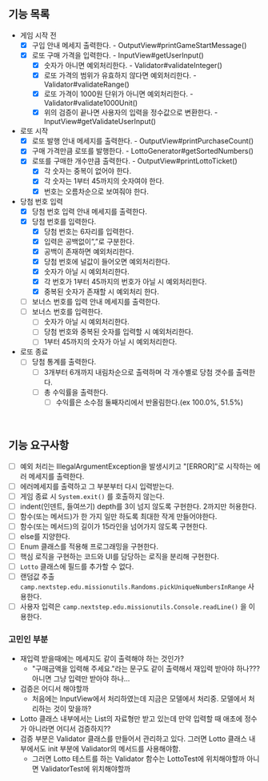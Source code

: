 ## 기능 목록

- 게임 시작 전
    - [x]  구입 안내 메세지 출력한다. - OutputView#printGameStartMessage()
    - [x]  로또 구매 가격을 입력한다. - InputView#getUserInput()
        - [x]  숫자가 아니면 예외처리한다. - Validator#validateInteger()
        - [x]  로또 가격의 범위가 유효하지 않다면 예외처리한다. - Validator#validateRange()
        - [x]  로또 가격이 1000원 단위가 아니면 예외처리한다. - Validator#validate1000Unit()
        - [x]  위의 검증이 끝나면 사용자의 입력을 정수값으로 변환한다. - InputView#getValidateUserInput()
- 로또 시작
    - [x]  로또 발행 안내 메세지를 출력한다. - OutputView#printPurchaseCount()
    - [x]  구매 가격만큼 로또를 발행한다. - LottoGenerator#getSortedNumbers()
    - [x]  로또를 구매한 개수만큼 출력한다. - OutputView#printLottoTicket()
        - [x]  각 숫자는 중복이 없어야 한다.
        - [x]  각 숫자는 1부터 45까지의 숫자여야 한다.
        - [x]  번호는 오름차순으로 보여줘야 한다.
- 당첨 번호 입력
    - [x]  당첨 번호 입력 안내 메세지를 출력한다.
    - [x]  당첨 번호를 입력한다.
        - [x]  당첨 번호는 6자리를 입력한다.
        - [x]  입력은 공백없이”,”로 구분한다.
        - [x]  공백이 존재하면 예외처리한다.
        - [x]  당첨 번호에 널값이 들어오면 예외처리한다.
        - [x]  숫자가 아닐 시 예외처리한다.
        - [x]  각 번호가 1부터 45까지의 번호가 아닐 시 예외처리한다.
        - [x]  중복된 숫자가 존재할 시 예외처리 한다.
    - [ ]  보너스 번호를 입력 안내 메세지를 출력한다.
    - [ ]  보너스 번호를 입력한다.
        - [ ]  숫자가 아닐 시 예외처리한다.
        - [ ]  당첨 번호와 중복된 숫자를 입력할 시 예외처리한다.
        - [ ]  1부터 45까지의 숫자가 아닐 시 예외처리한다.
- 로또 종료
    - [ ]  당첨 통계를 출력한다.
        - [ ]  3개부터 6개까지 내림차순으로 출력하며 각 개수별로 당첨 갯수를 출력한다.
        - [ ]  총 수익률을 출력한다.
            - [ ]  수익률은 소수점 둘째자리에서 반올림한다.(ex 100.0%, 51.5%)

<br>

## 기능 요구사항

- [ ]  예외 처리는 IllegalArgumentException을 발생시키고 "[ERROR]”로 시작하는 에러 메세지를 출력한다.
- [ ]  에러메세지를 출력하고 그 부분부터 다시 입력받는다.
- [ ]  게임 종료 시 `System.exit()` 를 호출하지 않는다.
- [ ]  indent(인덴트, 들여쓰기) depth를 3이 넘지 않도록 구현한다. 2까지만 허용한다.
- [ ]  함수(또는 메서드)가 한 가지 일만 하도록 최대한 작게 만들어야한다.
- [ ]  함수(또는 메서드)의 길이가 15라인을 넘어가지 않도록 구현한다.
- [ ]  else를 지양한다.
- [ ]  Enum 클래스를 적용해 프로그래밍을 구현한다.
- [ ]  핵심 로직을 구현하는 코드와 UI를 담당하는 로직을 분리해 구현한다.
- [ ]  `Lotto` 클래스에 필드를 추가할 수 없다.
- [ ]  랜덤값 추출 `camp.nextstep.edu.missionutils.Randoms.pickUniqueNumbersInRange` 사용한다.
- [ ]  사용자 입력은 `camp.nextstep.edu.missionutils.Console.readLine()` 을 이용한다.

### 고민인 부분

- 재입력 받을때에는 메세지도 같이 출력해야 하는 것인가?
    - "구매금액을 입력해 주세요."라는 문구도 같이 출력해서 재입력 받아야 하나??? 아니면 그냥 입력만 받아야 하나...
- 검증은 어디서 해야할까
    - 처음에는 InputView에서 처리하였는데 지금은 모델에서 처리중. 모델에서 처리하는 것이 맞을까?
- Lotto 클래스 내부에서는 List<Int>의 자료형만 받고 있는데 만약 입력할 때 애초에 정수가 아니라면 어디서 검증하지??
- 검증 부분은 Validator 클래스를 만들어서 관리하고 있다. 그러면 Lotto 클래스 내부에서도 init 부분에 Validator의 메서드를 사용해야함.
    - 그러면 Lotto 테스트를 하는 Validator 함수는 LottoTest에 위치해야할까 아니면 ValidatorTest에 위치해야할까
